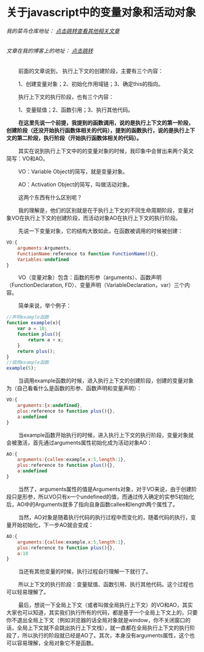 # 关于javascript中的变量对象和活动对象
###### 我的菜鸟仓库地址： [点击跳转查看其他相关文章](https://github.com/ershing/RookieAngle "菜鸟仓库")
###### 文章在我的博客上的地址： [点击跳转](http://www.ershing.cn/javascriptvariableobject/ "点击我")

        前面的文章说到， 执行上下文的创建阶段，主要有三个内容：

        1、创建变量对象；2、初始化作用域链；3、确定this的指向。

        执行上下文的执行阶段，也有三个内容：

        1、变量赋值；2、函数引用；3、执行其他代码。

        **在这里先说一个前提，我提到的函数调用，说的是执行上下文的第一阶段，创建阶段（还没开始执行函数体相关的代码），提到的函数执行，说的是执行上下文的第二阶段，执行阶段（开始执行函数体相关的代码）。**

        其实在说到执行上下文中的的变量对象的时候，我印象中会冒出来两个英文简写：VO和AO。

        VO：Variable Object的简写，就是变量对象。

        AO：Activation Object的简写，叫做活动对象。

        这两个东西有什么区别呢？

        我的理解是，他们的区别就是在于执行上下文的不同生命周期阶段，变量对象VO在执行上下文的创建阶段，而活动对象AO在执行上下文的执行阶段。

        先说一下变量对象，它的结构大致如此，在函数被调用的时候被创建：
```javascript
VO:{
    arguments:Arguments,
    FunctionName:reference to function FunctionName(){},
    Variables:undefined
}
```
        VO（变量对象）包含：函数的形参（arguments）、函数声明（FunctionDeclaration, FD）、变量声明（VariableDeclaration，var）三个内容。

        简单来说，举个例子：
```javascript
//声明example函数
function example(x){
    var a = 10;
    function plus(){
        return a + x;
    }
    return plus();
}
//调用example函数
example(5);
```
        当调用example函数的时候，进入执行上下文的创建阶段，创建的变量对象为（自己看看什么是函数的形参、函数声明和变量声明）：
```javascript
VO:{
    arguments:{x:undefined},
    plus:reference to function plus(){},
    a:undefined
}
```
        当example函数开始执行的时候，进入执行上下文的执行阶段，变量对象就会被激活，首先通过arguments属性初始化成为活动对象AO：
```javascript
AO:{
    arguments:{callee:example,x:5,length:1},
    plus:reference to function plus(){},
    a:undefined
}
```
        当然了，arguments属性的值是Arguments对象，对于VO来说，由于创建阶段只是形参，所以VO只有x一个undefined的值，而通过传入确定的实参5初始化后，AO中的Arguments就多了指向自身函数callee和length两个属性了。

        当然，AO对象是随着执行代码的执行过程中而变化的，随着代码的执行，变量开始初始化，下一步AO就会变成：
```javascript
AO:{
    arguments:{callee:example,x:5,length:1},
    plus:reference to function plus(){},
    a:10
}
```
        当还有其他变量的时候，执行过程自行理解一下就行了。

        所以上下文的执行阶段：变量赋值、函数引用、执行其他代码。这个过程也可以轻易理解了。

        最后，想说一下全局上下文（或者叫做全局执行上下文）的VO和AO，其实大家也可以知道，其实我们执行所有的代码，都是基于一个全局上下文上的，只要你不退出全局上下文（例如浏览器的话全局对象就是window，你不关闭窗口的话，全局上下文就不会跳出执行上下文栈），就一直都在全局执行上下文的执行阶段了，所以执行的阶段就已经是AO了。其次，本身没有arguments属性，这个也可以容易理解，全局对象它不是函数。

